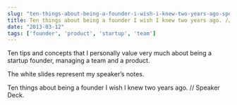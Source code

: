 ```yaml
---
slug: "ten-things-about-being-a-founder-i-wish-i-knew-two-years-ago-speaker-deck"
title: Ten things about being a founder I wish I knew two years ago. // Speaker Deck
date: "2013-03-12"
tags: ['founder', 'product', 'startup', 'team']
---
```

Ten tips and concepts that I personally value very much about being a startup founder, managing a team and a product.

The white slides represent my speaker’s notes.

Ten things about being a founder I wish I knew two years ago. // Speaker Deck.

